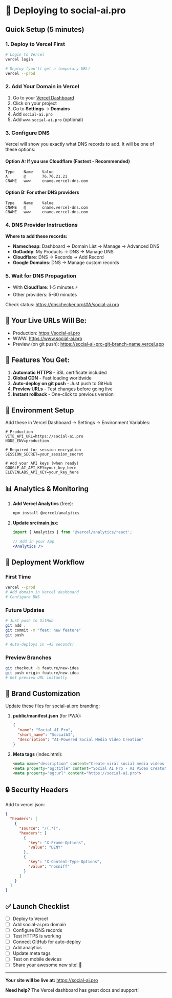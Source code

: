 # 🚀 Deploying to social-ai.pro

## Quick Setup (5 minutes)

### 1. Deploy to Vercel First
```bash
# Login to Vercel
vercel login

# Deploy (you'll get a temporary URL)
vercel --prod
```

### 2. Add Your Domain in Vercel

1. Go to your [Vercel Dashboard](https://vercel.com/dashboard)
2. Click on your project
3. Go to **Settings** → **Domains**
4. Add `social-ai.pro`
5. Add `www.social-ai.pro` (optional)

### 3. Configure DNS

Vercel will show you exactly what DNS records to add. It will be one of these options:

#### Option A: If you use Cloudflare (Fastest - Recommended)
```
Type    Name    Value
A       @       76.76.21.21
CNAME   www     cname.vercel-dns.com
```

#### Option B: For other DNS providers
```
Type    Name    Value  
CNAME   @       cname.vercel-dns.com
CNAME   www     cname.vercel-dns.com
```

### 4. DNS Provider Instructions

**Where to add these records:**

- **Namecheap**: Dashboard → Domain List → Manage → Advanced DNS
- **GoDaddy**: My Products → DNS → Manage DNS
- **Cloudflare**: DNS → Records → Add Record
- **Google Domains**: DNS → Manage custom records

### 5. Wait for DNS Propagation

- With **Cloudflare**: 1-5 minutes ⚡
- Other providers: 5-60 minutes

Check status: https://dnschecker.org/#A/social-ai.pro

## 🎯 Your Live URLs Will Be:

- Production: https://social-ai.pro
- WWW: https://www.social-ai.pro  
- Preview (on git push): https://social-ai-pro-git-branch-name.vercel.app

## 📱 Features You Get:

1. **Automatic HTTPS** - SSL certificate included
2. **Global CDN** - Fast loading worldwide
3. **Auto-deploy on git push** - Just push to GitHub
4. **Preview URLs** - Test changes before going live
5. **Instant rollback** - One-click to previous version

## 🔧 Environment Setup

Add these in Vercel Dashboard → Settings → Environment Variables:

```env
# Production
VITE_API_URL=https://social-ai.pro
NODE_ENV=production

# Required for session encryption
SESSION_SECRET=your_session_secret

# Add your API keys (when ready)
GOOGLE_AI_API_KEY=your_key_here
ELEVENLABS_API_KEY=your_key_here
```

## 📊 Analytics & Monitoring

1. **Add Vercel Analytics** (free):
   ```bash
   npm install @vercel/analytics
   ```

2. **Update src/main.jsx**:
   ```jsx
   import { Analytics } from '@vercel/analytics/react';
   
   // Add in your App
   <Analytics />
   ```

## 🚀 Deployment Workflow

### First Time
```bash
vercel --prod
# Add domain in Vercel dashboard
# Configure DNS
```

### Future Updates
```bash
# Just push to GitHub
git add .
git commit -m "feat: new feature"
git push

# Auto-deploys in ~45 seconds!
```

### Preview Branches
```bash
git checkout -b feature/new-idea
git push origin feature/new-idea
# Get preview URL instantly
```

## 🎨 Brand Customization

Update these files for social-ai.pro branding:

1. **public/manifest.json** (for PWA):
   ```json
   {
     "name": "Social AI Pro",
     "short_name": "SocialAI",
     "description": "AI-Powered Social Media Video Creation"
   }
   ```

2. **Meta tags** (index.html):
   ```html
   <meta name="description" content="Create viral social media videos with AI. Transform ideas into TikTok, Instagram, and YouTube content in minutes.">
   <meta property="og:title" content="Social AI Pro - AI Video Creator">
   <meta property="og:url" content="https://social-ai.pro">
   ```

## 🔒 Security Headers

Add to vercel.json:
```json
{
  "headers": [
    {
      "source": "/(.*)",
      "headers": [
        {
          "key": "X-Frame-Options",
          "value": "DENY"
        },
        {
          "key": "X-Content-Type-Options", 
          "value": "nosniff"
        }
      ]
    }
  ]
}
```

## ✅ Launch Checklist

- [ ] Deploy to Vercel
- [ ] Add social-ai.pro domain
- [ ] Configure DNS records
- [ ] Test HTTPS is working
- [ ] Connect GitHub for auto-deploy
- [ ] Add analytics
- [ ] Update meta tags
- [ ] Test on mobile devices
- [ ] Share your awesome new site! 🎉

---

**Your site will be live at:** https://social-ai.pro

**Need help?** The Vercel dashboard has great docs and support!
